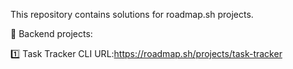 This repository contains solutions for roadmap.sh projects.

📌 Backend projects:

1️⃣ Task Tracker CLI URL:https://roadmap.sh/projects/task-tracker
